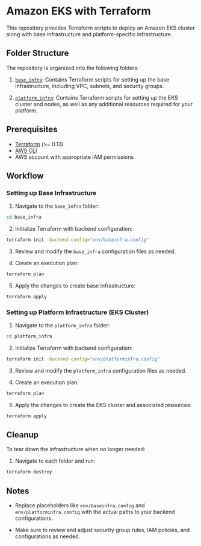 
# Amazon EKS with Terraform

This repository provides Terraform scripts to deploy an Amazon EKS cluster along with base infrastructure and platform-specific infrastructure.

## Folder Structure

The repository is organized into the following folders:

1. [`base_infra`](/baseinfra/): Contains Terraform scripts for setting up the base infrastructure, including VPC, subnets, and security groups.

2. [`platform_infra`](/platforminfra/): Contains Terraform scripts for setting up the EKS cluster and nodes, as well as any additional resources required for your platform.

## Prerequisites

- [Terraform](https://www.terraform.io/downloads.html) (>= 0.13)
- [AWS CLI](https://aws.amazon.com/cli/)
- AWS account with appropriate IAM permissions

## Workflow

### Setting up Base Infrastructure

1. Navigate to the `base_infra` folder:

```bash
cd base_infra
```

2. Initialize Terraform with backend configuration:

```bash
terraform init -backend-config="env/baseinfra.config"
```

3. Review and modify the `base_infra` configuration files as needed.

4. Create an execution plan:

```bash
terraform plan
```

5. Apply the changes to create base infrastructure:

```bash
terraform apply
```

### Setting up Platform Infrastructure (EKS Cluster)

1. Navigate to the `platform_infra` folder:

```bash
cd platform_infra
```

2. Initialize Terraform with backend configuration:

```bash
terraform init -backend-config="env/platforminfra.config"
```

3. Review and modify the `platform_infra` configuration files as needed.

4. Create an execution plan:

```bash
terraform plan
```

5. Apply the changes to create the EKS cluster and associated resources:

```bash
terraform apply
```

## Cleanup

To tear down the infrastructure when no longer needed:

1. Navigate to each folder and run:

```bash
terraform destroy
```

## Notes

- Replace placeholders like `env/baseinfra.config` and `env/platforminfra.config` with the actual paths to your backend configurations.

- Make sure to review and adjust security group rules, IAM policies, and configurations as needed.
